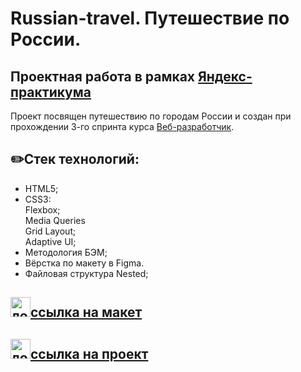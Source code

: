 # Russian-travel. Путешествие по России.
## Проектная работа в рамках [Яндекс-практикума](https://practicum.yandex.ru/)
Проект посвящен путешествию по городам России и создан при прохождении 3-го спринта курса [Веб-разработчик](https://practicum.yandex.ru/web/).

## :pencil2:Стек технологий:
- HTML5;
- CSS3:
  <br>Flexbox;
   <br>Media Queries
   <br>Grid Layout;
   <br>Adaptive UI;
- Методология БЭМ;
- Вёрстка по макету в Figma.
- Файловая структура Nested;

## [<img src="https://user-images.githubusercontent.com/95904010/153219699-bb7fb7cd-ae46-4ca4-b0fc-094677aabf92.svg" height="32px" alt="логотип фигма">ссылка на макет](https://www.figma.com/file/5S2WSbEFL6awjVWJ0NWL8Q/Sprint-3_-Russia-_-desktop-mobile)

## 

## [<img src="https://user-images.githubusercontent.com/95904010/153245199-19ca6452-2a2e-4126-a987-05c813aa151e.png" height="32px" alt="логотип">ссылка на проект](https://anaseal.github.io/russian-travel/)
